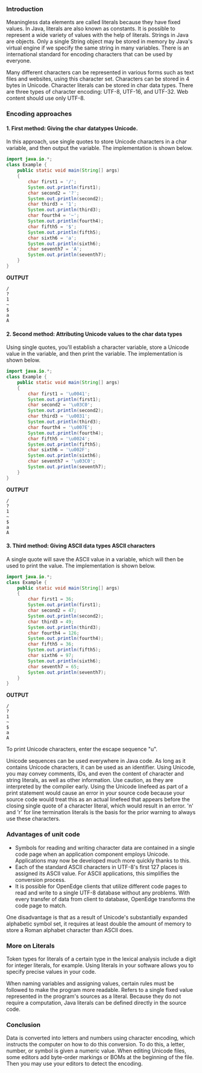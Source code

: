 ### Introduction
Meaningless data elements are called literals because they have fixed values. In Java, literals are also known as constants. It is possible to represent a wide variety of values with the help of literals. Strings in Java are objects.
Only a single String object may be stored in memory by Java's virtual engine if we specify the same string in many variables.
There is an international standard for encoding characters that can be used by everyone. 

Many different characters can be represented in various forms such as text files and websites, using this character set. Characters can be stored in 4 bytes in Unicode. Character literals can be stored in char data types. There are three types of character encoding: UTF-8, UTF-16, and UTF-32. Web content should use only UTF-8.
### Encoding approaches
#### 1. First method: Giving the char datatypes Unicode.

In this approach, use single quotes to store Unicode characters in a char variable, and then output the variable. The implementation is shown below.
```Java
import java.io.*;
class Example {
    public static void main(String[] args)
    {
        char first1 = '/';
        System.out.println(first1);
        char second2 = '?';
        System.out.println(second2);
        char third3 = '1';
        System.out.println(third3);
        char fourth4 = '~';
        System.out.println(fourth4);
        char fifth5 = '$';
        System.out.println(fifth5);
        char sixth6 = 'a';
        System.out.println(sixth6);
        char seventh7 = 'A';
        System.out.println(seventh7);
    }
}
```
**OUTPUT**
```
/
?
1
~
$
a
A
```
#### 2. Second method: Attributing Unicode values to the char data types

Using single quotes, you'll establish a character variable, store a Unicode value in the variable, and then print the variable.
The implementation is shown below.
```Java
import java.io.*;
class Example {
    public static void main(String[] args)
    {       
        char first1 = '\u0041';
        System.out.println(first1);
        char second2 = '\u03C0';
        System.out.println(second2);
        char third3 = '\u0031';
        System.out.println(third3);
        char fourth4 = '\u007E';
        System.out.println(fourth4);
        char fifth5 = '\u0024';
        System.out.println(fifth5);
        char sixth6 = '\u002F';
        System.out.println(sixth6);
        char seventh7 = '\u03C0';
        System.out.println(seventh7);
    }
}
```
**OUTPUT**
```
/
?
1
~
$
a
A
```
#### 3. Third method: Giving ASCII data types ASCII characters

A single quote will save the ASCII value in a variable, which will then be used to print the value. The implementation is shown below.
```Java
import java.io.*;
class Example {
    public static void main(String[] args)
    {
        char first1 = 36;
        System.out.println(first1);
        char second2 = 47;
        System.out.println(second2);
        char third3 = 49;
        System.out.println(third3);
        char fourth4 = 126;
        System.out.println(fourth4);
        char fifth5 = 36;
        System.out.println(fifth5);
        char sixth6 = 97;
        System.out.println(sixth6);
        char seventh7 = 65;
        System.out.println(seventh7);
    }
}
```
**OUTPUT**
```
/
?
1
~
$
a
A
```
To print Unicode characters, enter the escape sequence "u".

Unicode sequences can be used everywhere in Java code. As long as it contains Unicode characters, it can be used as an identifier. Using Unicode, you may convey comments, IDs, and even the content of character and string literals, as well as other information. Use caution, as they are interpreted by the compiler early. Using the Unicode linefeed as part of a print statement would cause an error in your source code because your source code would treat this as an actual linefeed that appears before the closing single quote of a character literal, which would result in an error. 'n' and 'r' for line termination literals is the basis for the prior warning to always use these characters.

### Advantages of unit code
- Symbols for reading and writing character data are contained in a single code page when an application component employs Unicode. Applications may now be developed much more quickly thanks to this.
- Each of the standard ASCII characters in UTF-8's first 127 places is assigned its ASCII value. For ASCII applications, this simplifies the conversion process.
- It is possible for OpenEdge clients that utilize different code pages to read and write to a single UTF-8 database without any problems. With every transfer of data from client to database, OpenEdge transforms the code page to match.

One disadvantage is that as a result of Unicode's substantially expanded alphabetic symbol set, it requires at least double the amount of memory to store a Roman alphabet character than ASCII does.
### More on Literals 
Token types for literals of a certain type in the lexical analysis include a digit for integer literals, for example. Using literals in your software allows you to specify precise values in your code.

When naming variables and assigning values, certain rules must be followed to make the program more readable. Refers to a single fixed value represented in the program's sources as a literal. Because they do not require a computation, Java literals can be defined directly in the source code.
### Conclusion
Data is converted into letters and numbers using character encoding, which instructs the computer on how to do this conversion. To do this, a letter, number, or symbol is given a numeric value. When editing Unicode files, some editors add byte-order markings or BOMs at the beginning of the file. Then you may use your editors to detect the encoding.
